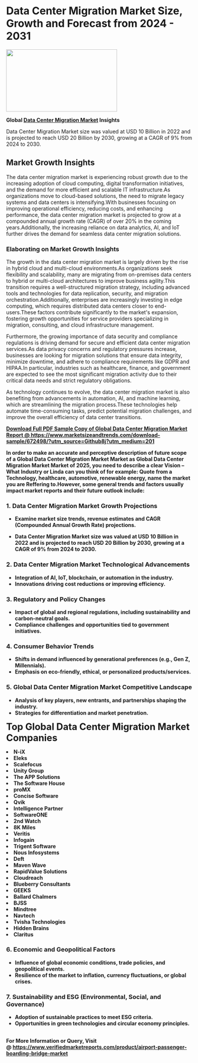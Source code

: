 <H1>Data Center Migration Market Size, Growth and Forecast from 2024 - 2031</H1><img class="aligncenter size-medium wp-image-584254" src="https://thirdeyenews.in/wp-content/uploads/2024/09/Global-Market-Research-300x168.jpeg" alt="" width="300" height="168" /><p><strong>Global&nbsp;<a href="https://www.marketsizeandtrends.com/download-sample/672498/?utm_source=Github8j?utm_medium=201">Data Center Migration Market</a> Insights</strong></p><p>Data Center Migration Market size was valued at USD 10 Billion in 2022 and is projected to reach USD 20 Billion by 2030, growing at a CAGR of 9% from 2024 to 2030.</p><p><h2>Market Growth Insights</h2> <p>The data center migration market is experiencing robust growth due to the increasing adoption of cloud computing, digital transformation initiatives, and the demand for more efficient and scalable IT infrastructure.As organizations move to cloud-based solutions, the need to migrate legacy systems and data centers is intensifying.With businesses focusing on improving operational efficiency, reducing costs, and enhancing performance, the data center migration market is projected to grow at a compounded annual growth rate (CAGR) of over 20% in the coming years.Additionally, the increasing reliance on data analytics, AI, and IoT further drives the demand for seamless data center migration solutions.</p> <p><strong><a href="#"></a></strong></p> <h3>Elaborating on Market Growth Insights</h3> <p>The growth in the data center migration market is largely driven by the rise in hybrid cloud and multi-cloud environments.As organizations seek flexibility and scalability, many are migrating from on-premises data centers to hybrid or multi-cloud architectures to improve business agility.This transition requires a well-structured migration strategy, including advanced tools and technologies for data replication, security, and migration orchestration.Additionally, enterprises are increasingly investing in edge computing, which requires distributed data centers closer to end-users.These factors contribute significantly to the market's expansion, fostering growth opportunities for service providers specializing in migration, consulting, and cloud infrastructure management.</p> <p>Furthermore, the growing importance of data security and compliance regulations is driving demand for secure and efficient data center migration services.As data privacy concerns and regulatory pressures increase, businesses are looking for migration solutions that ensure data integrity, minimize downtime, and adhere to compliance requirements like GDPR and HIPAA.In particular, industries such as healthcare, finance, and government are expected to see the most significant migration activity due to their critical data needs and strict regulatory obligations.</p> <p>As technology continues to evolve, the data center migration market is also benefiting from advancements in automation, AI, and machine learning, which are streamlining the migration process.These technologies help automate time-consuming tasks, predict potential migration challenges, and improve the overall efficiency of data center transitions.</p> <p><strong><a href="#"></p><p><span class=""><strong>Download Full PDF Sample Copy of Global Data Center Migration Market Report</strong> @ <a href="https://www.marketsizeandtrends.com/download-sample/672498/?utm_source=Github8j?utm_medium=201" target="_blank">https://www.marketsizeandtrends.com/download-sample/672498/?utm_source=Github8j?utm_medium=201</a></span></p><p>In order to make an accurate and perceptive description of future scope of a Global&nbsp;Data Center Migration Market Market as Global&nbsp;Data Center Migration Market Market of 2025, you need to describe a clear Vision &ndash; What Industry or Linda can you think of for example: Quote from a Technology, healthcare, automotive, renewable energy, name the market you are Reffering to.However, some general trends and factors usually impact market reports and their future outlook include:</p><h3>1.&nbsp;<strong>Data Center Migration Market Growth Projections</strong></h3><ul><li>Examine market size trends, revenue estimates and CAGR (Compounded Annual Growth Rate) projections.</li><li><p>Data Center Migration Market size was valued at USD 10 Billion in 2022 and is projected to reach USD 20 Billion by 2030, growing at a CAGR of 9% from 2024 to 2030.</p></li></ul><h3>2.&nbsp;<strong>Data Center Migration Market Technological Advancements</strong></h3><ul><li>Integration of AI, IoT, blockchain, or automation in the industry.</li><li>Innovations driving cost reductions or improving efficiency.</li></ul><h3>3.&nbsp;<strong>Regulatory and Policy Changes</strong></h3><ul><li>Impact of global and regional regulations, including sustainability and carbon-neutral goals.</li><li>Compliance challenges and opportunities tied to government initiatives.</li></ul><h3>4.&nbsp;<strong>Consumer Behavior Trends</strong></h3><ul><li>Shifts in demand influenced by generational preferences (e.g., Gen Z, Millennials).</li><li>Emphasis on eco-friendly, ethical, or personalized products/services.</li></ul><h3>5.&nbsp;<strong>Global Data Center Migration Market Competitive Landscape</strong></h3><ul><li>Analysis of key players, new entrants, and partnerships shaping the industry.</li><li>Strategies for differentiation and market penetration.</li></ul><p data-pm-slice="1 1 []"><span style="color: inherit; font-family: inherit; font-size: 25px;">Top Global Data Center Migration Market Companies</span></p><div class="" data-test-id=""><p><li>N-iX</li><li> Eleks</li><li> Scalefocus</li><li> Unity Group</li><li> The APP Solutions</li><li> The Software House</li><li> proMX</li><li> Concise Software</li><li> Qvik</li><li> Intelligence Partner</li><li> SoftwareONE</li><li> 2nd Watch</li><li> 8K Miles</li><li> Veritis</li><li> Infogain</li><li> Trigent Software</li><li> Nous Infosystems</li><li> Deft</li><li> Maven Wave</li><li> RapidValue Solutions</li><li> Cloudreach</li><li> Blueberry Consultants</li><li> GEEKS</li><li> Ballard Chalmers</li><li> BJSS</li><li> Mindtree</li><li> Navtech</li><li> Tvisha Technologies</li><li> Hidden Brains</li><li> Claritus</li></p></div><h3>6.&nbsp;<strong>Economic and Geopolitical Factors</strong></h3><ul><li>Influence of global economic conditions, trade policies, and geopolitical events.</li><li>Resilience of the market to inflation, currency fluctuations, or global crises.</li></ul><h3>7.&nbsp;<strong>Sustainability and ESG (Environmental, Social, and Governance)</strong></h3><ul><li>Adoption of sustainable practices to meet ESG criteria.</li><li>Opportunities in green technologies and circular economy principles.</li></ul><h2><strong style="font-size: 14px;">For More Information or Query, Visit @&nbsp;</strong><a style="background-color: #ffffff; font-size: 14px;" href="https://www.marketsizeandtrends.com/report/data-center-migration-market/" target="_blank">https://www.verifiedmarketreports.com/product/airport-passenger-boarding-bridge-market</a></h2>